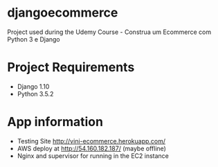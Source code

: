 # djangoecommerce
Project used during the Udemy Course - Construa um Ecommerce com Python 3 e Django

# Project Requirements

* Django 1.10
* Python 3.5.2

# App information
* Testing Site http://vini-ecommerce.herokuapp.com/
* AWS deploy at http://54.160.182.187/ (maybe offline)
* Nginx and supervisor for running in the EC2 instance

